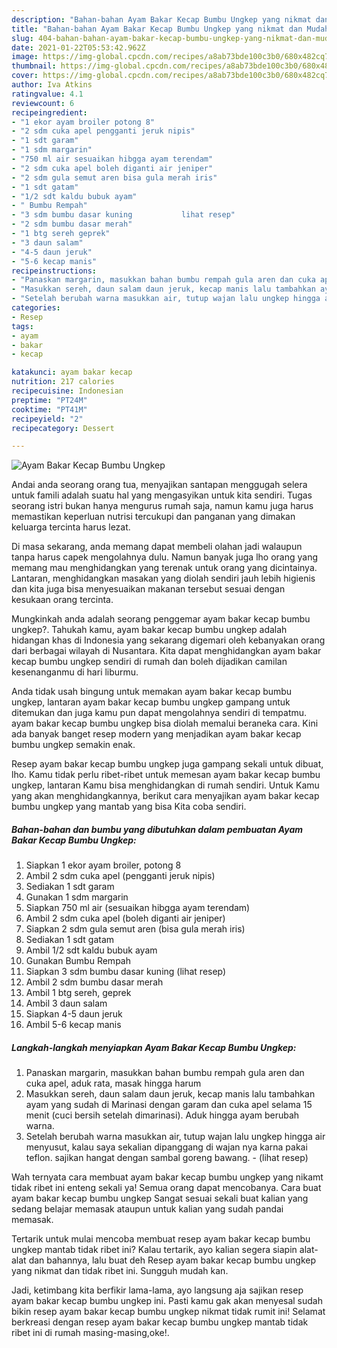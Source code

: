 ```yaml
---
description: "Bahan-bahan Ayam Bakar Kecap Bumbu Ungkep yang nikmat dan Mudah Dibuat"
title: "Bahan-bahan Ayam Bakar Kecap Bumbu Ungkep yang nikmat dan Mudah Dibuat"
slug: 404-bahan-bahan-ayam-bakar-kecap-bumbu-ungkep-yang-nikmat-dan-mudah-dibuat
date: 2021-01-22T05:53:42.962Z
image: https://img-global.cpcdn.com/recipes/a8ab73bde100c3b0/680x482cq70/ayam-bakar-kecap-bumbu-ungkep-foto-resep-utama.jpg
thumbnail: https://img-global.cpcdn.com/recipes/a8ab73bde100c3b0/680x482cq70/ayam-bakar-kecap-bumbu-ungkep-foto-resep-utama.jpg
cover: https://img-global.cpcdn.com/recipes/a8ab73bde100c3b0/680x482cq70/ayam-bakar-kecap-bumbu-ungkep-foto-resep-utama.jpg
author: Iva Atkins
ratingvalue: 4.1
reviewcount: 6
recipeingredient:
- "1 ekor ayam broiler potong 8"
- "2 sdm cuka apel pengganti jeruk nipis"
- "1 sdt garam"
- "1 sdm margarin"
- "750 ml air sesuaikan hibgga ayam terendam"
- "2 sdm cuka apel boleh diganti air jeniper"
- "2 sdm gula semut aren bisa gula merah iris"
- "1 sdt gatam"
- "1/2 sdt kaldu bubuk ayam"
- " Bumbu Rempah"
- "3 sdm bumbu dasar kuning           lihat resep"
- "2 sdm bumbu dasar merah"
- "1 btg sereh geprek"
- "3 daun salam"
- "4-5 daun jeruk"
- "5-6 kecap manis"
recipeinstructions:
- "Panaskan margarin, masukkan bahan bumbu rempah gula aren dan cuka apel, aduk rata, masak hingga harum"
- "Masukkan sereh, daun salam daun jeruk, kecap manis lalu tambahkan ayam yang sudah di Marinasi dengan garam dan cuka apel selama 15 menit (cuci bersih setelah dimarinasi). Aduk hingga ayam berubah warna."
- "Setelah berubah warna masukkan air, tutup wajan lalu ungkep hingga air menyusut, kalau saya sekalian dipanggang di wajan nya karna pakai teflon. sajikan hangat dengan sambal goreng bawang.           (lihat resep)"
categories:
- Resep
tags:
- ayam
- bakar
- kecap

katakunci: ayam bakar kecap 
nutrition: 217 calories
recipecuisine: Indonesian
preptime: "PT24M"
cooktime: "PT41M"
recipeyield: "2"
recipecategory: Dessert

---
```



![Ayam Bakar Kecap Bumbu Ungkep](https://img-global.cpcdn.com/recipes/a8ab73bde100c3b0/680x482cq70/ayam-bakar-kecap-bumbu-ungkep-foto-resep-utama.jpg)

Andai anda seorang orang tua, menyajikan santapan menggugah selera untuk famili adalah suatu hal yang mengasyikan untuk kita sendiri. Tugas seorang istri bukan hanya mengurus rumah saja, namun kamu juga harus memastikan keperluan nutrisi tercukupi dan panganan yang dimakan keluarga tercinta harus lezat.

Di masa  sekarang, anda memang dapat membeli olahan jadi walaupun tanpa harus capek mengolahnya dulu. Namun banyak juga lho orang yang memang mau menghidangkan yang terenak untuk orang yang dicintainya. Lantaran, menghidangkan masakan yang diolah sendiri jauh lebih higienis dan kita juga bisa menyesuaikan makanan tersebut sesuai dengan kesukaan orang tercinta. 



Mungkinkah anda adalah seorang penggemar ayam bakar kecap bumbu ungkep?. Tahukah kamu, ayam bakar kecap bumbu ungkep adalah hidangan khas di Indonesia yang sekarang digemari oleh kebanyakan orang dari berbagai wilayah di Nusantara. Kita dapat menghidangkan ayam bakar kecap bumbu ungkep sendiri di rumah dan boleh dijadikan camilan kesenanganmu di hari liburmu.

Anda tidak usah bingung untuk memakan ayam bakar kecap bumbu ungkep, lantaran ayam bakar kecap bumbu ungkep gampang untuk ditemukan dan juga kamu pun dapat mengolahnya sendiri di tempatmu. ayam bakar kecap bumbu ungkep bisa diolah memalui beraneka cara. Kini ada banyak banget resep modern yang menjadikan ayam bakar kecap bumbu ungkep semakin enak.

Resep ayam bakar kecap bumbu ungkep juga gampang sekali untuk dibuat, lho. Kamu tidak perlu ribet-ribet untuk memesan ayam bakar kecap bumbu ungkep, lantaran Kamu bisa menghidangkan di rumah sendiri. Untuk Kamu yang akan menghidangkannya, berikut cara menyajikan ayam bakar kecap bumbu ungkep yang mantab yang bisa Kita coba sendiri.

<!--inarticleads1-->

##### Bahan-bahan dan bumbu yang dibutuhkan dalam pembuatan Ayam Bakar Kecap Bumbu Ungkep:

1. Siapkan 1 ekor ayam broiler, potong 8
1. Ambil 2 sdm cuka apel (pengganti jeruk nipis)
1. Sediakan 1 sdt garam
1. Gunakan 1 sdm margarin
1. Siapkan 750 ml air (sesuaikan hibgga ayam terendam)
1. Ambil 2 sdm cuka apel (boleh diganti air jeniper)
1. Siapkan 2 sdm gula semut aren (bisa gula merah iris)
1. Sediakan 1 sdt gatam
1. Ambil 1/2 sdt kaldu bubuk ayam
1. Gunakan  Bumbu Rempah
1. Siapkan 3 sdm bumbu dasar kuning           (lihat resep)
1. Ambil 2 sdm bumbu dasar merah
1. Ambil 1 btg sereh, geprek
1. Ambil 3 daun salam
1. Siapkan 4-5 daun jeruk
1. Ambil 5-6 kecap manis




<!--inarticleads2-->

##### Langkah-langkah menyiapkan Ayam Bakar Kecap Bumbu Ungkep:

1. Panaskan margarin, masukkan bahan bumbu rempah gula aren dan cuka apel, aduk rata, masak hingga harum
1. Masukkan sereh, daun salam daun jeruk, kecap manis lalu tambahkan ayam yang sudah di Marinasi dengan garam dan cuka apel selama 15 menit (cuci bersih setelah dimarinasi). Aduk hingga ayam berubah warna.
1. Setelah berubah warna masukkan air, tutup wajan lalu ungkep hingga air menyusut, kalau saya sekalian dipanggang di wajan nya karna pakai teflon. sajikan hangat dengan sambal goreng bawang. -           (lihat resep)




Wah ternyata cara membuat ayam bakar kecap bumbu ungkep yang nikamt tidak ribet ini enteng sekali ya! Semua orang dapat mencobanya. Cara buat ayam bakar kecap bumbu ungkep Sangat sesuai sekali buat kalian yang sedang belajar memasak ataupun untuk kalian yang sudah pandai memasak.

Tertarik untuk mulai mencoba membuat resep ayam bakar kecap bumbu ungkep mantab tidak ribet ini? Kalau tertarik, ayo kalian segera siapin alat-alat dan bahannya, lalu buat deh Resep ayam bakar kecap bumbu ungkep yang nikmat dan tidak ribet ini. Sungguh mudah kan. 

Jadi, ketimbang kita berfikir lama-lama, ayo langsung aja sajikan resep ayam bakar kecap bumbu ungkep ini. Pasti kamu gak akan menyesal sudah bikin resep ayam bakar kecap bumbu ungkep nikmat tidak rumit ini! Selamat berkreasi dengan resep ayam bakar kecap bumbu ungkep mantab tidak ribet ini di rumah masing-masing,oke!.

